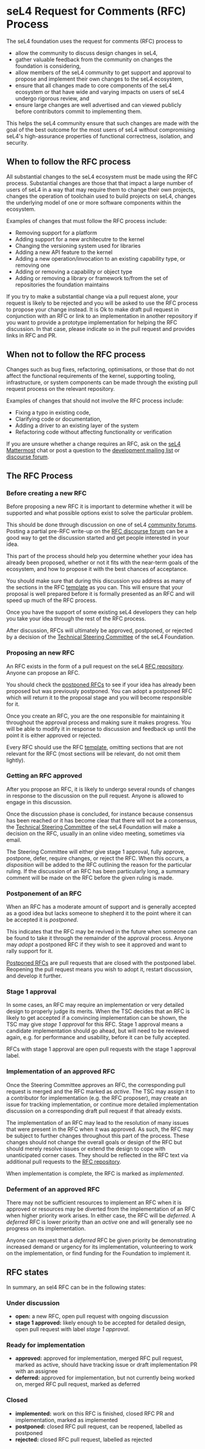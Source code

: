<!--
  SPDX-License-Identifier: CC-BY-SA-4.0
  Copyright 2020 seL4 Project a Series of LF Projects, LLC.
-->

# seL4 Request for Comments (RFC) Process

The seL4 foundation uses the request for comments (RFC) process to

- allow the community to discuss design changes in seL4,
- gather valuable feedback from the community on changes the foundation is
  considering,
- allow members of the seL4 community to get support and approval to propose and
  implement their own changes to the seL4 ecosystem,
- ensure that all changes made to core components of the seL4 ecosystem or that
  have wide and varying impacts on users of seL4 undergo rigorous review, and
- ensure large changes are well advertised and can viewed publicly before
  contributors commit to implementing them.

This helps the seL4 community ensure that such changes are made with the goal of
the best outcome for the most users of seL4 without compromising seL4's
high-assurance properties of functional correctness, isolation, and security.

<!-- TODO: update for GitHub process:
To see all current RFCs, go check out the [RFC dashboard][].

You can also stay notified
of new RFCs and updates to RFCs
by joining the [RFC announcement mailing list][].
You can then use you [Atlassian Cloud][] account
to keep track of and contribute to discussion
on each of the RFCs.

[RFC dashboard]: https://sel4kernel.atlassian.net/secure/Dashboard.jspa?selectPageId=10103 "RFC dashboard"
[RFC announcement mailing list]: https://lists.sel4.systems/postorius/lists/rfc.sel4.systems/ "RFC announcement mailing list"
-->

## When to follow the RFC process

All substantial changes to the seL4 ecosystem must be made using the RFC
process. Substantial changes are those that that impact a large number of users
of seL4 in a way that may require them to change their own projects, changes the
operation of toolchain used to build projects on seL4, changes the underlying
model of one or more software components within the ecosystem.

Examples of changes that must follow the RFC process include:

- Removing support for a platform
- Adding support for a new architecutre to the kernel
- Changing the versioning system used for libraries
- Adding a new API feature to the kernel
- Adding a new operation/invocation to an existing capability type, or removing one
- Adding or removing a capability or object type
- Adding or removing a library or framework to/from the set of repositories the
  foundation maintains

If you try to make a substantial change via a pull request alone, your request
is likely to be rejected and you will be asked to use the RFC process to propose
your change instead. It is Ok to make draft pull request in conjunction with an
RFC or link to an implementation in another repository if you want to provide a
prototype implementation for helping the RFC discussion. In that case, please
indicate so in the pull request and provides links in RFC and PR.

## When not to follow the RFC process

Changes such as bug fixes, refactoring, optimisations, or those that do not
affect the functional requirements of the kernel, supporting tooling,
infrastructure, or system components can be made through the existing pull
request process on the relevant repository.

Examples of changes that should not involve the RFC process include:

- Fixing a typo in existing code,
- Clarifying code or documentation,
- Adding a driver to an existing layer of the system
- Refactoring code without affecting functionality or verification

If you are unsure whether a change requires an RFC, ask on the [seL4 Mattermost]
chat or post a question to the [development mailing list] or [discourse forum].


## The RFC Process

### Before creating a new RFC

Before proposing a new RFC it is important to determine whether it will be
supported and what possible options exist to solve the particular problem.

This should be done through discussion on one of seL4 [community forums].
Posting a partial pre-RFC write-up on the [RFC discourse forum] can be
a good way to get the discussion started and get people interested in your idea.

This part of the process should help you determine whether your idea has already
been proposed, whether or not it fits with the near-term goals of the ecosystem,
and how to propose it with the best chances of acceptance.

You should make sure that during this discussion you address as many of the
sections in the RFC [template] as you can. This will ensure that your proposal is
well prepared before it is formally presented as an RFC and will speed up much
of the RFC process.

Once you have the support of some existing seL4 developers they can help you
take your idea through the rest of the RFC process.

After discussion, RFCs will ultimately be approved, postponed, or rejected by
a decision of the [Technical Steering Committee][TSC] of the seL4 Foundation.

[seL4 Mattermost]: https://mattermost.trustworthy.systems/sel4-external/ "seL4 Mattermost"
[development mailing list]: https://lists.sel4.systems/postorius/lists/devel.sel4.systems/ "seL4 development mailing list"
[discourse forum]: https://sel4.discourse.group "seL4 discourse forum"
[RFC discourse forum]: https://sel4.discourse.group/c/rfc-discussion/
[community forums]: https://sel4.systems/contact/
[TSC]: https://sel4.systems/Foundation/TSC/ "seL4 Technical Steering Committee"
[template]: 000-template.md "RFC template"


### Proposing an new RFC

An RFC exists in the form of a pull request on the seL4 [RFC repository]. Anyone
can propose an RFC.

You should check the [postponed RFCs] to see if your idea has already been
proposed but was previously postponed. You can adopt a postponed RFC which will
return it to the proposal stage and you will become responsible for it.

Once you create an RFC, you are the one responsible for maintaining it
throughout the approval process and making sure it makes progress. You will be
able to modify it in response to discussion and feedback up until the point it
is either approved or rejected.

Every RFC should use the RFC [template], omitting sections that are not relevant
for the RFC (most sections will be relevant, do not omit them lightly).

[RFC repository]: https://github.com/seL4/rfcs "seL4 RFC repository"
[postponed RFCs]: TODO


### Getting an RFC approved

After you propose an RFC, it is likely to undergo several rounds of changes in
response to the discussion on the pull request. Anyone is allowed to engage in
this discussion.

Once the discussion phase is concluded, for instance because consensus has been
reached or it has become clear that there will not be a consensus, the
[Technical Steering Committee][TSC] of the seL4 Foundation will make a decision
on the RFC, usually in an online video meeting, sometimes via email.

The Steering Committee will either give stage 1 approval, fully approve,
postpone, defer, require changes, or reject the RFC. When this occurs, a
_disposition_ will be added to the RFC outlining the reason for the particular
ruling. If the discussion of an RFC has been particularly long, a summary
comment will be made on the RFC before the given ruling is made.


### Postponement of an RFC

When an RFC has a moderate amount of support and is generally accepted as a good
idea but lacks someone to shepherd it to the point where it can be accepted it
is _postponed_.

This indicates that the RFC may be revived in the future when someone can be
found to take it through the remainder of the approval process. Anyone may
_adopt_ a postponed RFC if they wish to see it approved and want to rally
support for it.

[Postponed RFCs] are pull requests that are closed with the postponed label.
Reopening the pull request means you wish to adopt it, restart discussion, and
develop it further.

### Stage 1 approval

In some cases, an RFC may require an implementation or very detailed design to
properly judge its merits. When the TSC decides that an RFC is likely to get
accepted if a convincing implementation can be shown, the TSC may give _stage 1
approval_ for this RFC. Stage 1 approval means a candidate implementation should
go ahead, but will need to be reviewed again, e.g. for performance and
usability, before it can be fully accepted.

RFCs with stage 1 approval are open pull requests with the stage 1 approval
label.

### Implementation of an approved RFC

Once the Steering Committee approves an RFC, the corresponding pull request is
merged and the RFC marked as _active_. The TSC may assign it to a contributor
for implementation (e.g. the RFC proposer), may create an issue for tracking
implementation, or continue more detailed implementation discussion on a
corresponding draft pull request if that already exists.

The implementation of an RFC may lead to the resolution of many issues that were
present in the RFC when it was approved. As such, the RFC may be subject to
further changes throughout this part of the process. These changes should not
change the overall goals or design of the RFC but should merely resolve issues
or extend the design to cope with unanticipated corner cases. They should be
reflected in the RFC text via additional pull requests to the [RFC repository].

When implementation is complete, the RFC is marked as _implemented_.

### Deferment of an approved RFC

There may not be sufficient resources to implement an RFC when it is approved or
resources may be diverted from the implementation of an RFC when higher priority
work arises. In either case, the RFC will be _deferred_. A _deferred_ RFC is
lower priority than an _active_ one and will generally see no progress on its
implementation.

Anyone can request that a _deferred_ RFC be given priority be demonstrating
increased demand or urgency for its implementation, volunteering to work on the
implementation, or find funding for the Foundation to implement it.

## RFC states

In summary, an sel4 RFC can be in the following states:

### Under discussion

- **open:** a new RFC, open pull request with ongoing discussion
- **stage 1 approved:** likely enough to be accepted for detailed design, open
  pull request with label _stage 1 approval_.

### Ready for implementation

- **approved:** approved for implementation, merged RFC pull request, marked as active,
  should have tracking issue or draft implementation PR with an assignee
- **deferred:** approved for implementation, but not currently being worked on,
  merged RFC pull request, marked as deferred

### Closed

- **implemented:** work on this RFC is finished, closed RFC PR and implementation,
  marked as implemented
- **postponed:** closed RFC pull request, can be reopened, labelled as postponed
- **rejected:** closed RFC pull request, labelled as rejected

